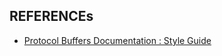 ## REFERENCEs

- [Protocol Buffers Documentation : Style Guide](https://protobuf.dev/programming-guides/style)
